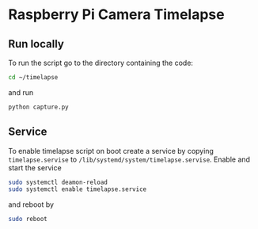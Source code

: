 # Raspberry Pi Camera Timelapse

## Run locally

To run the script go to the directory containing the code:
```bash
cd ~/timelapse
``` 
and run
```bash
python capture.py
```

## Service

To enable timelapse script on boot create a service by copying ``timelapse.servise`` to
``/lib/systemd/system/timelapse.servise``. Enable  and start the service

```bash
sudo systemctl deamon-reload
sudo systemctl enable timelapse.service
```

and reboot by

```bash
sudo reboot
```
